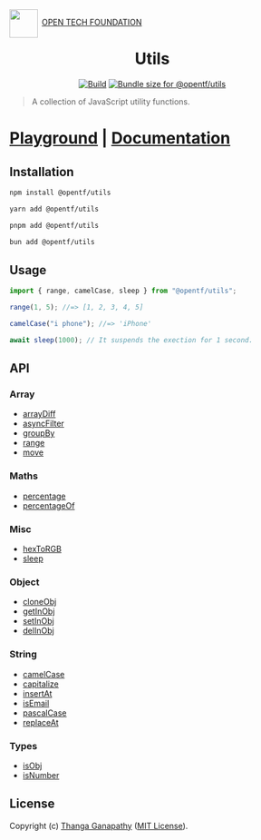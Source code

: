 <img align="left" src="https://open-tech-foundation.pages.dev/img/Logo.svg" width="50" height="50">

&nbsp;[OPEN TECH FOUNDATION](https://open-tech-foundation.pages.dev/)

<div align="center">

# Utils

[![Build](https://github.com/open-tech-foundation/js-utils/actions/workflows/build.yml/badge.svg)](https://github.com/open-tech-foundation/js-utils/actions/workflows/build.yml) <a href="https://pkg-size.dev/@opentf/utils"><img src="https://pkg-size.dev/badge/bundle/3224" title="Bundle size for @opentf/utils"></a>

</div>

> A collection of JavaScript utility functions.

# [Playground](https://js-utils.pages.dev/playground) | [Documentation](https://js-utils.pages.dev)

## Installation

```sh
npm install @opentf/utils
```

```sh
yarn add @opentf/utils
```

```sh
pnpm add @opentf/utils
```

```sh
bun add @opentf/utils
```

## Usage

```ts
import { range, camelCase, sleep } from "@opentf/utils";

range(1, 5); //=> [1, 2, 3, 4, 5]

camelCase("i phone"); //=> 'iPhone'

await sleep(1000); // It suspends the exection for 1 second.
```

## API

### Array

- [arrayDiff](https://js-utils.pages.dev/Array/arrayDiff)
- [asyncFilter](https://js-utils.pages.dev/Array/asyncFilter)
- [groupBy](https://js-utils.pages.dev/Array/groupBy)
- [range](https://js-utils.pages.dev/Array/range)
- [move](https://js-utils.pages.dev/Array/move)

### Maths

- [percentage](https://js-utils.pages.dev/Maths/percentage)
- [percentageOf](https://js-utils.pages.dev/Maths/percentageOf)

### Misc

- [hexToRGB](https://js-utils.pages.dev/Misc/hexToRGB)
- [sleep](https://js-utils.pages.dev/Timers/sleep)

### Object

- [cloneObj](https://js-utils.pages.dev/Object/cloneObj)
- [getInObj](https://js-utils.pages.dev/Object/getInObj)
- [setInObj](https://js-utils.pages.dev/Object/setInObj)
- [delInObj](https://js-utils.pages.dev/Object/delInObj)

### String

- [camelCase](https://js-utils.pages.dev/String/camelCase)
- [capitalize](https://js-utils.pages.dev/String/capitalize)
- [insertAt](https://js-utils.pages.dev/String/insertAt)
- [isEmail](https://js-utils.pages.dev/String/isEmail)
- [pascalCase](https://js-utils.pages.dev/String/pascalCase)
- [replaceAt](https://js-utils.pages.dev/String/replaceAt)

### Types

- [isObj](https://js-utils.pages.dev/Object/isObj)
- [isNumber](https://js-utils.pages.dev/Types/isNumber)

## License

Copyright (c) [Thanga Ganapathy](https://github.com/Thanga-Ganapathy) ([MIT License](./LICENSE)).
